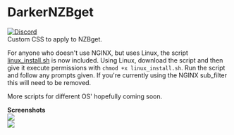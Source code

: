 # DarkerNZBget
[![Discord](https://img.shields.io/badge/Chat-Discord-738bd7.svg?style=for-the-badge)](https://discord.gg/fKcCXwb)<br>
Custom CSS to apply to NZBget.

For anyone who doesn't use NGINX, but uses Linux, the script [linux_install.sh](https://github.com/ydkmlt84/DarkerNZBget/blob/develop/linux_install.sh) is now included. Using Linux, download the script and then give it execute permissions with `chmod +x linux_install.sh`.
Run the script and follow any prompts given. If you're currently using the NGINX sub_filter this will need to be removed.

More scripts for different OS' hopefully coming soon.

<b> Screenshots</b>
</br>
<img src="https://i.imgur.com/rxXM2Wy.png"></img>
<br>
<img src="https://i.imgur.com/c4qNczJ.png"></img>
<br>
